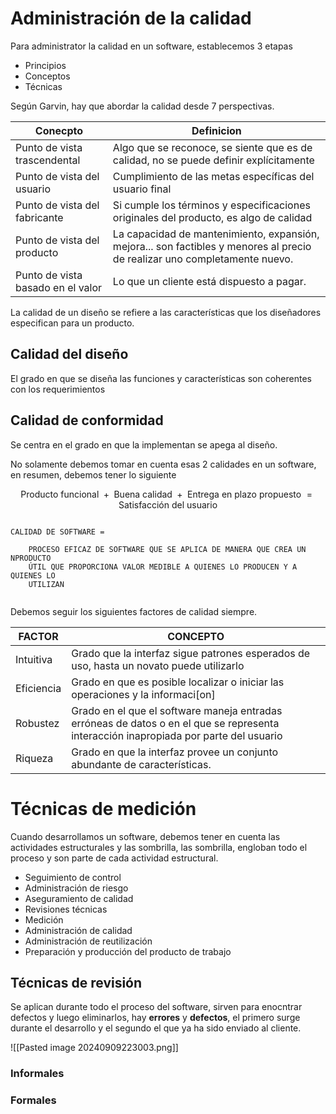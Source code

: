 
# Administración de la calidad

Para administrator la calidad en un software, establecemos 3 etapas
- Principios
- Conceptos
- Técnicas

Según Garvin, hay que abordar la calidad desde 7 perspectivas.

| Conecpto                          | Definicion                                                                                                                 |
| --------------------------------- | -------------------------------------------------------------------------------------------------------------------------- |
| Punto de vista trascendental      | Algo que se reconoce, se siente que es de calidad, no se puede definir explícitamente                                      |
| Punto de vista del usuario        | Cumplimiento de las metas específicas del usuario final                                                                    |
| Punto de vista del fabricante     | Si cumple los términos y especificaciones originales del producto, es algo de calidad                                      |
| Punto de vista del producto       | La capacidad de mantenimiento, expansión, mejora... son factibles y menores al precio de realizar uno completamente nuevo. |
| Punto de vista basado en el valor | Lo que un cliente está dispuesto a pagar.                                                                                  |

La calidad de un diseño se refiere a las características que los diseñadores especifican para un producto.

## Calidad del diseño

El grado en que se diseña las funciones y características son coherentes con los requerimientos

## Calidad de conformidad


Se centra en el grado en que la implementan se apega al diseño.


No solamente debemos tomar en cuenta esas 2 calidades en un software, en resumen, debemos tener lo siguiente

$$
\text{Producto funcional }+ \text{ Buena calidad }+ \text{ Entrega en plazo propuesto } = \text{Satisfacción del usuario} 
$$
```

CALIDAD DE SOFTWARE = 

	PROCESO EFICAZ DE SOFTWARE QUE SE APLICA DE MANERA QUE CREA UN NPRODUCTO 
	ÚTIL QUE PROPORCIONA VALOR MEDIBLE A QUIENES LO PRODUCEN Y A QUIENES LO
	UTILIZAN


```


Debemos seguir los siguientes factores de calidad siempre.

| FACTOR     | CONCEPTO                                                                                                                              |
| ---------- | ------------------------------------------------------------------------------------------------------------------------------------- |
| Intuitiva  | Grado que la interfaz sigue patrones esperados de uso, hasta un novato puede utilizarlo                                               |
| Eficiencia | Grado en que es posible localizar o iniciar las operaciones y la informaci[on]                                                        |
| Robustez   | Grado en el que el software maneja entradas erróneas de datos o en el que se representa interacción inapropiada por parte del usuario |
| Riqueza    | Grado en que la interfaz provee un conjunto abundante de características.                                                             |

# Técnicas de medición

Cuando desarrollamos un software, debemos tener en cuenta las actividades estructurales y las sombrilla, las sombrilla, engloban todo el proceso y son parte de cada actividad estructural.

- Seguimiento de control
- Administración de riesgo
- Aseguramiento de calidad
- Revisiones técnicas
- Medición
- Administración de calidad
- Administración de reutilización
- Preparación y producción del producto de trabajo


## Técnicas de revisión

Se aplican durante todo el proceso del software, sirven para enocntrar defectos y luego eliminarlos, hay **errores** y **defectos**, el primero surge durante el desarrollo y el segundo el que ya ha sido enviado al cliente.

![[Pasted image 20240909223003.png]]

### Informales



### Formales